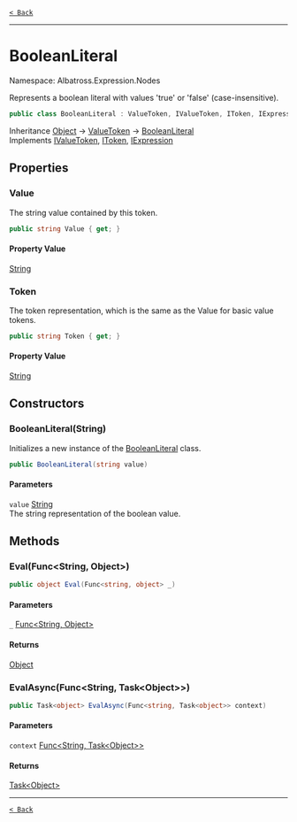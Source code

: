 [`< Back`](../../../)

---

# BooleanLiteral

Namespace: Albatross.Expression.Nodes

Represents a boolean literal with values 'true' or 'false' (case-insensitive).

```csharp
public class BooleanLiteral : ValueToken, IValueToken, IToken, IExpression
```

Inheritance [Object](https://docs.microsoft.com/en-us/dotnet/api/system.object) → [ValueToken](./albatross/expression/nodes/valuetoken) → [BooleanLiteral](./albatross/expression/nodes/booleanliteral)<br>
Implements [IValueToken](./albatross/expression/nodes/ivaluetoken), [IToken](./albatross/expression/nodes/itoken), [IExpression](./albatross/expression/nodes/iexpression)

## Properties

### **Value**

The string value contained by this token.

```csharp
public string Value { get; }
```

#### Property Value

[String](https://docs.microsoft.com/en-us/dotnet/api/system.string)<br>

### **Token**

The token representation, which is the same as the Value for basic value tokens.

```csharp
public string Token { get; }
```

#### Property Value

[String](https://docs.microsoft.com/en-us/dotnet/api/system.string)<br>

## Constructors

### **BooleanLiteral(String)**

Initializes a new instance of the [BooleanLiteral](./albatross/expression/nodes/booleanliteral) class.

```csharp
public BooleanLiteral(string value)
```

#### Parameters

`value` [String](https://docs.microsoft.com/en-us/dotnet/api/system.string)<br>
The string representation of the boolean value.

## Methods

### **Eval(Func&lt;String, Object&gt;)**

```csharp
public object Eval(Func<string, object> _)
```

#### Parameters

`_` [Func&lt;String, Object&gt;](https://docs.microsoft.com/en-us/dotnet/api/system.func-2)<br>

#### Returns

[Object](https://docs.microsoft.com/en-us/dotnet/api/system.object)<br>

### **EvalAsync(Func&lt;String, Task&lt;Object&gt;&gt;)**

```csharp
public Task<object> EvalAsync(Func<string, Task<object>> context)
```

#### Parameters

`context` [Func&lt;String, Task&lt;Object&gt;&gt;](https://docs.microsoft.com/en-us/dotnet/api/system.func-2)<br>

#### Returns

[Task&lt;Object&gt;](https://docs.microsoft.com/en-us/dotnet/api/system.threading.tasks.task-1)<br>

---

[`< Back`](../../../)
